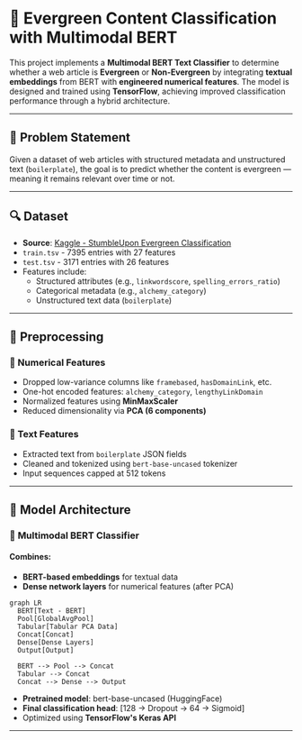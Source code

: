 # 🌱 Evergreen Content Classification with Multimodal BERT

This project implements a **Multimodal BERT Text Classifier** to determine whether a web article is **Evergreen** or **Non-Evergreen** by integrating **textual embeddings** from BERT with **engineered numerical features**. The model is designed and trained using **TensorFlow**, achieving improved classification performance through a hybrid architecture.

---

## 📌 Problem Statement

Given a dataset of web articles with structured metadata and unstructured text (`boilerplate`), the goal is to predict whether the content is evergreen — meaning it remains relevant over time or not.

---

## 🔍 Dataset

- **Source**: [Kaggle - StumbleUpon Evergreen Classification](https://www.kaggle.com/c/stumbleupon)
- `train.tsv` - 7395 entries with 27 features  
- `test.tsv` - 3171 entries with 26 features  
- Features include:
  - Structured attributes (e.g., `linkwordscore`, `spelling_errors_ratio`)
  - Categorical metadata (e.g., `alchemy_category`)
  - Unstructured text data (`boilerplate`)

---

## 🧪 Preprocessing

### 🔢 Numerical Features
- Dropped low-variance columns like `framebased`, `hasDomainLink`, etc.
- One-hot encoded features: `alchemy_category`, `lengthyLinkDomain`
- Normalized features using **MinMaxScaler**
- Reduced dimensionality via **PCA (6 components)**

### 📝 Text Features
- Extracted text from `boilerplate` JSON fields
- Cleaned and tokenized using `bert-base-uncased` tokenizer
- Input sequences capped at 512 tokens

---

## 🧠 Model Architecture

### 🔗 **Multimodal BERT Classifier**

#### Combines:
- **BERT-based embeddings** for textual data
- **Dense network layers** for numerical features (after PCA)

```mermaid
graph LR
  BERT[Text - BERT]
  Pool[GlobalAvgPool]
  Tabular[Tabular PCA Data]
  Concat[Concat]
  Dense[Dense Layers]
  Output[Output]

  BERT --> Pool --> Concat
  Tabular --> Concat
  Concat --> Dense --> Output
```
- **Pretrained model**: bert-base-uncased (HuggingFace)
- **Final classification head**: [128 → Dropout → 64 → Sigmoid]
- Optimized using **TensorFlow's Keras API**

---
